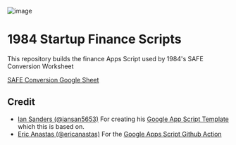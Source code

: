 ![image](https://github.com/1984vc/StartupFinanceScripts/assets/2868/f1423f8a-d63c-43bb-b644-51378eb39d75)


# 1984 Startup Finance Scripts

This repository builds the finance Apps Script used by 1984's SAFE Conversion Worksheet

[SAFE Conversion Google Sheet](https://docs.google.com/spreadsheets/d/1eunUazlR9qeNVkH29ihF9MCrLtmBNAANByzck2HceX4/edit?usp=sharing)

## Credit

- [Ian Sanders (@iansan5653)](https://github.com/iansan5653) For creating his [Google App Script Template](https://github.com/iansan5653/gas-ts-template/generate) which this is based on.
- [Eric Anastas (@ericanastas)](https://github.com/ericanastas) For the [Google Apps Script Github Action](https://github.com/ericanastas/deploy-google-app-script-action)
